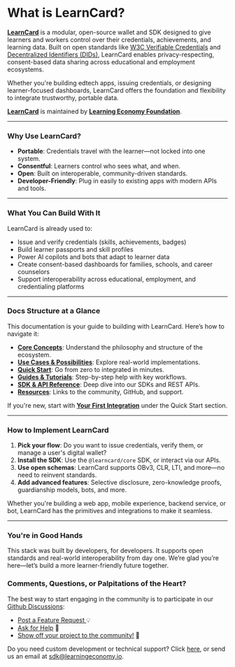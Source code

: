 # What is LearnCard?

[**LearnCard**](https://www.learncard.com) is a modular, open-source wallet and SDK designed to give learners and workers control over their credentials, achievements, and learning data. Built on open standards like [W3C Verifiable Credentials](core-concepts/credentials-and-data/verifiable-credentials-vcs.md) and [Decentralized Identifiers (DIDs)](core-concepts/identities-and-keys/decentralized-identifiers-dids.md), LearnCard enables privacy-respecting, consent-based data sharing across educational and employment ecosystems.

Whether you're building edtech apps, issuing credentials, or designing learner-focused dashboards, LearnCard offers the foundation and flexibility to integrate trustworthy, portable data.

[**LearnCard**](https://www.learncard.com) is maintained by [**Learning Economy Foundation**](https://www.learningeconomy.io).&#x20;

***

### Why Use LearnCard?

* **Portable**: Credentials travel with the learner—not locked into one system.
* **Consentful**: Learners control who sees what, and when.
* **Open**: Built on interoperable, community-driven standards.
* **Developer-Friendly**: Plug in easily to existing apps with modern APIs and tools.

***

### What You Can Build With It

LearnCard is already used to:

* Issue and verify credentials (skills, achievements, badges)
* Build learner passports and skill profiles
* Power AI copilots and bots that adapt to learner data
* Create consent-based dashboards for families, schools, and career counselors
* Support interoperability across educational, employment, and credentialing platforms

***

### Docs Structure at a Glance

This documentation is your guide to building with LearnCard. Here’s how to navigate it:

* [**Core Concepts**](archive/archive/core-concepts.md): Understand the philosophy and structure of the ecosystem.
* [**Use Cases & Possibilities**](introduction/use-cases-and-possibilities.md): Explore real-world implementations.
* [**Quick Start**](broken-reference): Go from zero to integrated in minutes.
* [**Guides & Tutorials**](broken-reference): Step-by-step help with key workflows.
* [**SDK & API Reference**](broken-reference): Deep dive into our SDKs and REST APIs.
* [**Resources**](broken-reference): Links to the community, GitHub, and support.

If you're new, start with [**Your First Integration**](quick-start/your-first-integration.md) under the Quick Start section.

***

### How to Implement LearnCard

1. **Pick your flow**: Do you want to issue credentials, verify them, or manage a user's digital wallet?
2. **Install the SDK**: Use the `@learncard/core` SDK, or interact via our APIs.
3. **Use open schemas**: LearnCard supports OBv3, CLR, LTI, and more—no need to reinvent standards.
4. **Add advanced features**: Selective disclosure, zero-knowledge proofs, guardianship models, bots, and more.

Whether you're building a web app, mobile experience, backend service, or bot, LearnCard has the primitives and integrations to make it seamless.

***

### You're in Good Hands

This stack was built by developers, for developers. It supports open standards and real-world interoperability from day one. We’re glad you’re here—let’s build a more learner-friendly future together.

### Comments, Questions, or Palpitations of the Heart?

The best way to start engaging in the community is to participate in our [Github Discussions](https://github.com/learningeconomy/LearnCard/discussions):&#x20;

* [Post a Feature Request ](https://github.com/learningeconomy/LearnCard/discussions/categories/feature-requests)💡
* [Ask for Help](https://github.com/learningeconomy/LearnCard/discussions/categories/help) 💖
* [Show off your project to the community!](https://github.com/learningeconomy/LearnCard/discussions/categories/show-and-tell) 🙌

Do you need custom development or technical support? Click [here](archive/archive/custom-development.md), or send us an email at [sdk@learningeconomy.io](mailto:sdk@learningeconomy.io).

